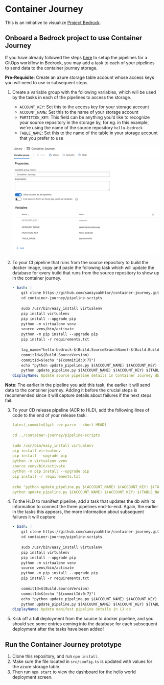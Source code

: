 # Container Journey

This is an initiative to visualize [Project Bedrock](https://github.com/microsoft/bedrock). 

##  Onboard a Bedrock project to use Container Journey

If you have already followed the steps [here](https://github.com/microsoft/bedrock/tree/master/gitops) to setup the pipelines for a GitOps workflow in Bedrock, you may add a task to each of your pipelines to send data to the container journey storage. 

**Pre-Requisite**: Create an azure storage table account whose access keys you will need to use in subsequent steps.

1. Create a variable group with the following variables, which will be used by the tasks in each of the pipelines to access the storage. 
    - `ACCOUNT_KEY`: Set this to the access key for your storage account
    - `ACCOUNT_NAME`: Set this to the name of your storage account
    - `PARTITION_KEY`: This field can be anything you'd like to recognize your source repository in the storage by, for eg. in this example, we're using the name of the source repository `hello-bedrock`
    - `TABLE_NAME`: Set this to the name of the table in your storage account that you prefer to use

    ![](./images/variable_group.png)
2. To your CI pipeline that runs from the source repository to build the docker image, copy and paste the following task which will update the database for every build that runs from the source repository to show up in the container journey.

    ```yaml
    - bash: |
        git clone https://github.com/samiyaakhtar/container-journey.git
        cd container-journey/pipeline-scripts

        sudo /usr/bin/easy_install virtualenv
        pip install virtualenv 
        pip install --upgrade pip
        python -m virtualenv venv
        source venv/bin/activate
        python -m pip install --upgrade pip
        pip install -r requirements.txt

        tag_name="hello-bedrock-$(Build.SourceBranchName)-$(Build.BuildId)"
        commitId=$(Build.SourceVersion)
        commitId=$(echo "${commitId:0:7}")
        echo "python update_pipeline.py $(ACCOUNT_NAME) $(ACCOUNT_KEY) $(TABLE_NAME) $(PARTITION_KEY) p1 $(Build.BuildId) imageTag $tag_name commitId $commitId"
        python update_pipeline.py $(ACCOUNT_NAME) $(ACCOUNT_KEY) $(TABLE_NAME) $(PARTITION_KEY) p1 $(Build.BuildId) imageTag $tag_name commitId $commitId 
    displayName: Update source pipeline details in Container Journey db
    ```

**Note**: The earlier in the pipeline you add this task, the earlier it will send data to the container journey. Adding it before the crucial steps is recommended since it will capture details about failures if the next steps fail.

3. To your CD release pipeline (ACR to HLD), add the following lines of code to the end of your release task: 

    ```yaml
    latest_commit=$(git rev-parse --short HEAD)

    cd ../container-journey/pipeline-scripts

    sudo /usr/bin/easy_install virtualenv
    pip install virtualenv 
    pip install --upgrade pip
    python -m virtualenv venv
    source venv/bin/activate
    python -m pip install --upgrade pip
    pip install -r requirements.txt

    echo "python update_pipeline.py $(ACCOUNT_NAME) $(ACCOUNT_KEY) $(TABLE_NAME) $(PARTITION_KEY) imageTag $(Build.BuildId) p2 $(Release.ReleaseId) hldCommitId $latest_commit"
    python update_pipeline.py $(ACCOUNT_NAME) $(ACCOUNT_KEY) $(TABLE_NAME) $(PARTITION_KEY) imageTag $(Build.BuildId) p2 $(Release.ReleaseId) hldCommitId $latest_commit
    ```

4. To the HLD to manifest pipeline, add a task that updates the db with its information to connect the three pipelines end-to-end. Again, the earlier in the tasks this appears, the more information about subsequent failures it will capture. 

    ```yaml
    - bash: |
        git clone https://github.com/samiyaakhtar/container-journey.git
        cd container-journey/pipeline-scripts

        sudo /usr/bin/easy_install virtualenv
        pip install virtualenv 
        pip install --upgrade pip
        python -m virtualenv venv
        source venv/bin/activate
        python -m pip install --upgrade pip
        pip install -r requirements.txt

        commitId=$(Build.SourceVersion)
        commitId=$(echo "${commitId:0:7}")
        echo "python update_pipeline.py $(ACCOUNT_NAME) $(ACCOUNT_KEY) $(TABLE_NAME) $(PARTITION_KEY) hldCommitId $commitId p3 $(Build.BuildId)"
        python update_pipeline.py $(ACCOUNT_NAME) $(ACCOUNT_KEY) $(TABLE_NAME) $(PARTITION_KEY) hldCommitId $commitId p3 $(Build.BuildId)
    displayName: Update manifest pipeline details in CJ db
    ```

5. Kick off a full deployment from the source to docker pipeline, and you should see some entries coming into the database for each subsequent deployment after the tasks have been added! 

## Run the Container Journey prototype

1. Clone this repository, and run `npm install`. 
2. Make sure the file located in `src/config.ts` is updated with values for the azure storage table. 
3. Then run `npm start` to view the dashboard for the hello world deployment screen.
